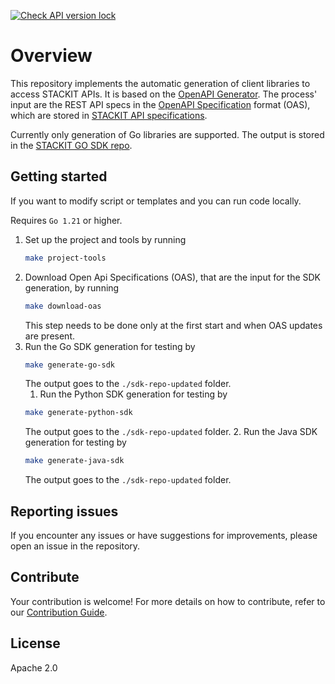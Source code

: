 [![Check API version lock](https://github.com/stackitcloud/stackit-sdk-generator/actions/workflows/check-api-versions.yaml/badge.svg)](https://github.com/stackitcloud/stackit-sdk-generator/actions/workflows/check-api-versions.yaml)

# Overview

This repository implements the automatic generation of client libraries to access STACKIT APIs. It is based on the [OpenAPI Generator](https://openapi-generator.tech/). The process' input are the REST API specs in the [OpenAPI Specification](https://github.com/OAI/OpenAPI-Specification) format (OAS), which are stored in [STACKIT API specifications](https://github.com/stackitcloud/stackit-api-specifications).

Currently only generation of Go libraries are supported. The output is stored in the [STACKIT GO SDK repo](https://github.com/stackitcloud/stackit-sdk-go).

## Getting started

If you want to modify script or templates and you can run code locally.

Requires `Go 1.21` or higher.

1. Set up the project and tools by running
   ```bash
   make project-tools
   ```
2. Download Open Api Specifications (OAS), that are the input for the SDK generation, by running
   ```bash
   make download-oas
   ```
   This step needs to be done only at the first start and when OAS updates are present.
3. Run the Go SDK generation for testing by
   ```bash
   make generate-go-sdk
   ```
   The output goes to the `./sdk-repo-updated` folder.
   1. Run the Python SDK generation for testing by
   ```bash
   make generate-python-sdk
   ```
   The output goes to the `./sdk-repo-updated` folder.
   2. Run the Java SDK generation for testing by
   ```bash
   make generate-java-sdk
   ```
   The output goes to the `./sdk-repo-updated` folder.

## Reporting issues

If you encounter any issues or have suggestions for improvements, please open an issue in the repository.

## Contribute

Your contribution is welcome! For more details on how to contribute, refer to our [Contribution Guide](./CONTRIBUTION.md).

## License

Apache 2.0
